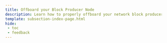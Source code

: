 ```yaml
---
title: Offboard your Block Producer Node
description: Learn how to properly offboard your network block producer node (also known as sequencers or collators) including clearing session keys and undelegating funds.
template: subsection-index-page.html
hide: 
 - toc
 - feedback
---
```

